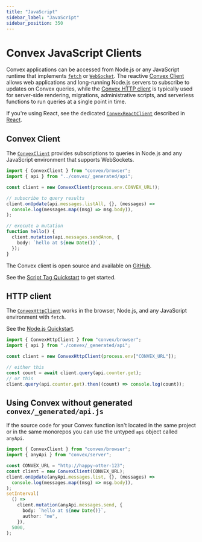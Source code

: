 ```yaml
---
title: "JavaScript"
sidebar_label: "JavaScript"
sidebar_position: 350
---
```



# Convex JavaScript Clients

Convex applications can be accessed from Node.js or any JavaScript runtime that
implements [`fetch`](https://developer.mozilla.org/en-US/docs/Web/API/fetch) or
[`WebSocket`](https://developer.mozilla.org/en-US/docs/Web/API/WebSocket). The
reactive [Convex Client](/api/classes/browser.ConvexClient) allows web
applications and long-running Node.js servers to subscribe to updates on Convex
queries, while the [Convex HTTP client](/api/classes/browser.ConvexHttpClient)
is typically used for server-side rendering, migrations, administrative scripts,
and serverless functions to run queries at a single point in time.

If you're using React, see the dedicated
[`ConvexReactClient`](/api/classes/browser.ConvexClient) described in
[React](/client/react.mdx).

## Convex Client

The [`ConvexClient`](/api/classes/browser.ConvexClient) provides subscriptions
to queries in Node.js and any JavaScript environment that supports WebSockets.




```ts
import { ConvexClient } from "convex/browser";
import { api } from "../convex/_generated/api";

const client = new ConvexClient(process.env.CONVEX_URL!);

// subscribe to query results
client.onUpdate(api.messages.listAll, {}, (messages) =>
  console.log(messages.map((msg) => msg.body)),
);

// execute a mutation
function hello() {
  client.mutation(api.messages.sendAnon, {
    body: `hello at ${new Date()}`,
  });
}

```


The Convex client is open source and available on
[GitHub](https://github.com/get-convex/convex-js).

See the [Script Tag Quickstart](/quickstart/script-tag.mdx) to get started.

## HTTP client


The [`ConvexHttpClient`](/api/classes/browser.ConvexHttpClient) works in the
browser, Node.js, and any JavaScript environment with `fetch`.

See the [Node.js Quickstart](/quickstart/nodejs.mdx).


```ts
import { ConvexHttpClient } from "convex/browser";
import { api } from "./convex/_generated/api";

const client = new ConvexHttpClient(process.env["CONVEX_URL"]);

// either this
const count = await client.query(api.counter.get);
// or this
client.query(api.counter.get).then((count) => console.log(count));

```


## Using Convex without generated `convex/_generated/api.js`

If the source code for your Convex function isn't located in the same project or
in the same monorepos you can use the untyped `api` object called `anyApi`.




```ts
import { ConvexClient } from "convex/browser";
import { anyApi } from "convex/server";

const CONVEX_URL = "http://happy-otter-123";
const client = new ConvexClient(CONVEX_URL);
client.onUpdate(anyApi.messages.list, {}, (messages) =>
  console.log(messages.map((msg) => msg.body)),
);
setInterval(
  () =>
    client.mutation(anyApi.messages.send, {
      body: `hello at ${new Date()}`,
      author: "me",
    }),
  5000,
);

```


